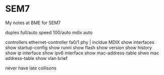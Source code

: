 # SEM7
My notes at BME for SEM7

duplex full/auto
speed 100/auto
mdix  auto

controllers ethernet-controller  fa0/1 phy | incldue MDIX
show interfaces
show startup-config
show runni 
show flash 
show version
show history 
show ip interface
show ipv6 interface
show mac-address-table 
shwo mac address-table 
show vlan brief

never have late collisons
